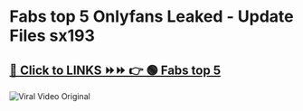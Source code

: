
 # Fabs top 5 Onlyfans Leaked - Update Files sx193

## <h2><a href="https://clipsfans.com/Fabs_top_5&ref=git">🔗 Click to LINKS ⏩⏩ 👉 🟢 Fabs top 5 </a></h2>

<a href="https://clipsfans.com/Fabs_top_5&ref=git" rel="nofollow" data-target="animated-image.originalLink"><img src="https://i.ibb.co.com/xMMVF88/686577567.gif" alt="Viral Video Original" style="max-width: 100%; display: inline-block;" data-target="animated-image.originalImage"></a>

